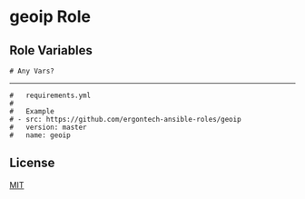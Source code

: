 geoip Role
=========


Role Variables
--------------

```
# Any Vars?
```

----------------

```
#   requirements.yml
#
#   Example
# - src: https://github.com/ergontech-ansible-roles/geoip
#   version: master
#   name: geoip
```

License
-------

[MIT](LICENSE)